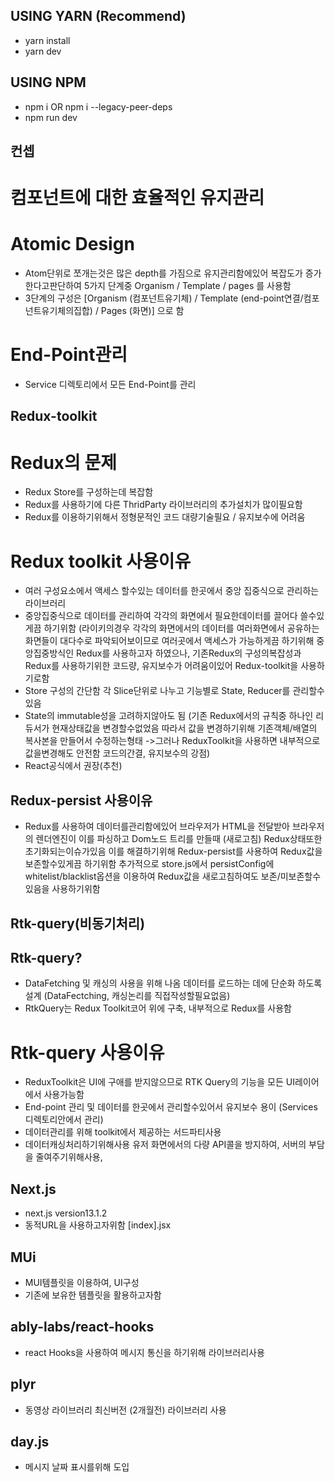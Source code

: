 ## USING YARN (Recommend)

- yarn install
- yarn dev

## USING NPM

- npm i OR npm i --legacy-peer-deps
- npm run dev

## 컨셉

# 컴포넌트에 대한 효율적인 유지관리

# Atomic Design

- Atom단위로 쪼개는것은 많은 depth를 가짐으로 유지관리함에있어 복잡도가 증가 한다고판단하여 5가지 단계중 Organism / Template / pages 를 사용함
- 3단계의 구성은 [Organism (컴포넌트유기체) / Template (end-point연결/컴포넌트유기체의집합) / Pages (화면)] 으로 함

# End-Point관리

- Service 디렉토리에서 모든 End-Point를 관리

## Redux-toolkit

# Redux의 문제

- Redux Store를 구성하는데 복잡함
- Redux를 사용하기에 다른 ThridParty 라이브러리의 추가설치가 많이필요함
- Redux를 이용하기위해서 정형문적인 코드 대량기술필요 / 유지보수에 어려움

# Redux toolkit 사용이유

- 여러 구성요소에서 액세스 할수있는 데이터를 한곳에서 중앙 집중식으로 관리하는 라이브러리
- 중앙집중식으로 데이터를 관리하여 각각의 화면에서 필요한데이터를 끌어다 쓸수있게끔 하기위함
  (라이키의경우 각각의 화면에서의 데이터를 여러화면에서 공유하는 화면들이 대다수로 파악되어보이므로 여러곳에서 액세스가 가능하게끔 하기위해
  중앙집중방식인 Redux를 사용하고자 하였으나, 기존Redux의 구성의복잡성과 Redux를 사용하기위한 코드량, 유지보수가 어려움이있어 Redux-toolkit을 사용하기로함
- Store 구성의 간단함
  각 Slice단위로 나누고 기능별로 State, Reducer를 관리할수있음
- State의 immutable성을 고려하지않아도 됨
  (기존 Redux에서의 규칙중 하나인 리듀서가 현재상태값을 변경할수없었음 따라서 값을 변경하기위해 기존객체/배열의 복사본을 만들어서 수정하는형태
  ->그러나 ReduxToolkit을 사용하면 내부적으로 값을변경해도 안전함 코드의간결, 유지보수의 강점)
- React공식에서 권장(추천)

## Redux-persist 사용이유

- Redux를 사용하여 데이터를관리함에있어 브라우저가 HTML을 전달받아 브라우저의 렌더엔진이 이를 파싱하고 Dom노드 트리를 만들때 (새로고침)
  Redux상태또한 초기화되는이슈가있음 이를 해결하기위해 Redux-persist를 사용하여 Redux값을 보존할수있게끔 하기위함
  추가적으로 store.js에서 persistConfig에 whitelist/blacklist옵션을 이용하여 Redux값을 새로고침하여도 보존/미보존할수있음을 사용하기위함

## Rtk-query(비동기처리)

## Rtk-query?

- DataFetching 및 캐싱의 사용을 위해 나옴
  데이터를 로드하는 데에 단순화 하도록 설계 (DataFectching, 캐싱논리를 직접작성할필요없음)
- RtkQuery는 Redux Toolkit코어 위에 구축, 내부적으로 Redux를 사용함

# Rtk-query 사용이유

- ReduxToolkit은 UI에 구애를 받지않으므로 RTK Query의 기능을 모든 UI레이어에서 사용가능함
- End-point 관리 및 데이터를 한곳에서 관리할수있어서 유지보수 용이
  (Services디렉토리안에서 관리)
- 데이터관리를 위해 toolkit에서 제공하는 서드파티사용
- 데이터캐싱처리하기위해사용
  유저 화면에서의 다량 API콜을 방지하여, 서버의 부담을 줄여주기위해사용,

## Next.js

- next.js version13.1.2
- 동적URL을 사용하고자위함 [index].jsx

## MUi

- MUI템플릿을 이용하여, UI구성
- 기존에 보유한 템플릿을 활용하고자함

## ably-labs/react-hooks

- react Hooks을 사용하여 메시지 통신을 하기위해 라이브러리사용

## plyr

- 동영상 라이브러리 최신버전 (2개월전) 라이브러리 사용

## day.js

- 메시지 날짜 표시를위해 도입
